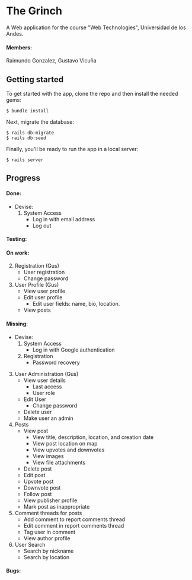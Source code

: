# The Grinch
A Web application for the course "Web Technologies", Universidad de los Andes.
#### Members:
Raimundo Gonzalez,
Gustavo Vicuña
## Getting started

To get started with the app, clone the repo and then install the needed gems:

```
$ bundle install
```

Next, migrate the database:

```
$ rails db:migrate
$ rails db:seed
```

Finally, you'll be ready to run the app in a local server:

```
$ rails server
```
## Progress
#### Done:
* Devise:
    1. System Access
        * Log in with email address
        * Log out
#### Testing:
#### On work:
   2. Registration (Gus)
        * User registration
        * Change password
   5. User Profile (Gus)
       * View user profile
       * Edit user profile
           * Edit user fields: name, bio, location.
       * View posts
#### Missing:
* Devise:
    1. System Access
        * Log in with Google authentication
    2. Registration
        * Password recovery
3. User Administration (Gus)
    * View user details
        * Last access
        * User role
    * Edit User
        * Change password
    * Delete user
    * Make user an admin
6. Posts
    * View post
        * View title, description, location, and creation date
        * View post location on map
        * View upvotes and downvotes
        * View images
        * View file attachments
    * Delete post
    * Edit post
    * Upvote post
    * Downvote post
    * Follow post
    * View publisher profile
    * Mark post as inappropriate
7. Comment threads for posts
    * Add comment to report comments thread
    * Edit comment in report comments thread
    * Tag user in comment
    * View author profile
8. User Search
    * Search by nickname
    * Search by location
#### Bugs: